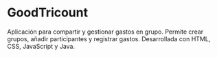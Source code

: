 # GoodTricount
Aplicación para compartir y gestionar gastos en grupo. Permite crear grupos, añadir participantes y registrar gastos. Desarrollada con HTML, CSS, JavaScript y Java.
